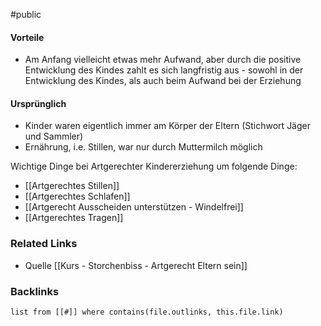 #public
#### Vorteile
- Am Anfang vielleicht etwas mehr Aufwand, aber durch die positive Entwicklung des Kindes zahlt es sich langfristig aus - sowohl in der Entwicklung des Kindes, als auch beim Aufwand bei der Erziehung
#### Ursprünglich
- Kinder waren eigentlich immer am Körper der Eltern (Stichwort Jäger und Sammler)
- Ernährung, i.e. Stillen, war nur durch Muttermilch möglich 

Wichtige Dinge bei Artgerechter Kindererziehung um folgende Dinge:
- [[Artgerechtes Stillen]]
- [[Artgerechtes Schlafen]]
- [[Artgerecht Ausscheiden unterstützen - Windelfrei]]
- [[Artgerechtes Tragen]]

### Related Links
- Quelle [[Kurs - Storchenbiss - Artgerecht Eltern sein]]

### Backlinks
```dataview 
list from [[#]] where contains(file.outlinks, this.file.link)
```


